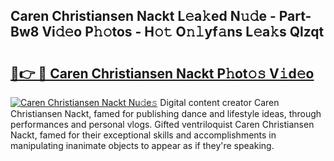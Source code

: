 ## Caren Christiansen Nackt L𝚎a𝚔ed N𝚞𝚍e - Part-Bw8 Vi𝚍𝚎o P𝚑𝚘tos - H𝚘𝚝 O𝚗𝚕yf𝚊ns L𝚎a𝚔s Qlzqt

# <h2><a href="http://kfet9q.oniu.top/?m=Caren+Christiansen+Nackt">🔗👉 🔴 Caren Christiansen Nackt P𝚑ot𝚘𝚜 V𝚒d𝚎o</a></h2>

[![Caren Christiansen Nackt Nu𝚍e𝚜](https://i.imgur.com/0qMVB7G.gif)](http://kfet9q.oniu.top/?m=Caren+Christiansen+Nackt)
Digital content creator Caren Christiansen Nackt, famed for publishing dance and lifestyle ideas, through performances and personal vlogs. Gifted ventriloquist Caren Christiansen Nackt, famed for their exceptional skills and accomplishments in manipulating inanimate objects to appear as if they're speaking.  
